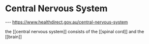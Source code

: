 # Central Nervous System

--- <https://www.healthdirect.gov.au/central-nervous-system>

the [[central nervous system]] consists of the [[spinal cord]] and the [[brain]]
